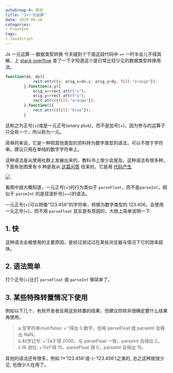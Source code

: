 ```yaml
---
autoGroup-4: 其他
title: "Js一元运算"
date: 2019-09-18
categories:
- FrontEnd
tags:
- JavaScript
---
```


Js 一元运算---数据类型转换
今天碰到个下面这段代码中 `=+` 一时半会儿不得其解，上 [stack overflow](https://stackoverflow.com/questions/17106681/parseint-vs-unary-plus-when-to-use-which) 查了一下才知道这个是日常比较少见的数据类型转换用法。

```js
function(dx, dy){
            rect.attr({x: orig_x+dx,y: orig_y+dy, fill:"orange"});
        },function(x,y){
            orig_x=+rect.attr("x");
            orig_y=+rect.attr("y");
            rect.attr({fill:"orange"});
        },function(){
            rect.attr({fill:"blue"});
        }
```

这称之为正号(+)或是一元正号(unary plus)，而不是加号(+)，因为参与的运算子只会有一个，所以称为一元。

简单的来说，它是一种把其他类型的资料转为数字类型的语法，可以不限于字符串。建议只用在单纯的数字字符串上。

这种语法是从使用社群上发展出来的，教科书上很少会提及。这种语法有很多种，下面有张图里有 6 种是我从 [这篇问答](https://stackoverflow.com/questions/17106681/parseint-vs-unary-plus-when-to-use-which) 找来的，它是用 [代码产生](http://jsfiddle.net/EpUBN/8/)

![](https://image-static.segmentfault.com/178/037/1780371411-5824716d2aa3b)

看图中就大概知道，一元正号(+)的行为类似于 `parseFloat`，而不是`parseInt`，相似于 `parseInt` 的是双波折号(~~)的语法。

一元正号(+)可以把像"123.456"的字符串，转换为数字类型的 123.456。会使用一元正号(+)，而不用 `parseFloat` 其实是有原因的，大致上简单说明一下:

## 1. 快

这种语法会被使用的主要原因，是经过测试过在某些浏览器与情况下它的效率超快。

## 2. 语法简单

打个正号(+)比打 `parseFloat` 或 `parseInt` 够简单了。

## 3. 某些特殊转置情况下使用

例如以下几个，有些开发者会用这些转置的结果，但建议你除非很确定要什么结果再使用。

> a.空字符串/null/false: +''得出 0 数字，但用 parseFloat 或 parseInt 会得出 NaN。  
> b.科学记号: +'2e3'得 2000，与 parseFloat 一致，parseInt 会得出 2。  
> c.16 进位: +'0xf'得 15，parseFloat 得 0，parseInt 会得出 15。

其他的语法还有很多，例如 1\*'123.456'或-(-'123.456')之类的, 总之这种就很少见, 也很少人在用了。
